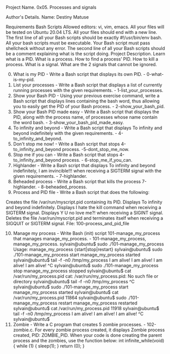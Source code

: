 Project Name.
0x05. Processes and signals

Author's Details.
Name: Destiny Matuse

Requirements
Bash Scripts
Allowed editors: vi, vim, emacs.
All your files will be tested on Ubuntu 20.04 LTS.
All your files should end with a new line.
The first line of all your Bash scripts should be exactly #!/usr/bin/env bash.
All your bash scripts must be executable.
Your Bash script must pass shellcheck without any error.
The second line of all your Bash scripts should be a comment explaining what is the script doing.
Project Description.
Learn what is a PID. What is a process. How to find a process’ PID. How to kill a process. What is a signal. What are the 2 signals that cannot be ignored.

0. What is my PID - Write a Bash script that displays its own PID. - 0-what-is-my-pid.
1. List your processes - Write a Bash script that displays a list of currently running processes with the given requirements. - 1-list_your_processes.
2. Show your Bash PID - Using your previous exercise command, write a Bash script that displays lines containing the bash word, thus allowing you to easily get the PID of your Bash process. - 2-show_your_bash_pid.
3. Show your Bash PID made easy - Write a Bash script that displays the PID, along with the process name, of processes whose name contain the word bash. - 3-show_your_bash_pid_made_easy.
4. To infinity and beyond - Write a Bash script that displays To infinity and beyond indefinitely with the given requirements. - 4-to_infinity_and_beyond.
5. Don't stop me now! - Write a Bash script that stops 4-to_infinity_and_beyond process. -5-dont_stop_me_now.
6. Stop me if you can - Write a Bash script that stops 4-to_infinity_and_beyond process. - 6-stop_me_if_you_can.
7. Highlander - Write a Bash script that displays To infinity and beyond indefinitely, I am invincible!!! when receiving a SIGTERM signal with the given requirements. - 7-highlander.
8. Beheaded process - Write a Bash script that kills the process 7-highlander. - 8-beheaded_process.
9. Process and PID file - Write a Bash script that does the following:

Creates the file /var/run/myscript.pid containing its PID.
Displays To infinity and beyond indefinitely.
Displays I hate the kill command when receiving a SIGTERM signal.
Displays Y U no love me?! when receiving a SIGINT signal.
Deletes the file /var/run/myscript.pid and terminates itself when receiving a SIGQUIT or SIGTERM signal.
File: 100-process_and_pid_file

10. Manage my process - Write Bash (init) script 101-manage_my_process that manages manage_my_process. - 101-manage_my_process, manage_my_process.
sylvain@ubuntu$ sudo ./101-manage_my_process
Usage: manage_my_process {start|stop|restart}
sylvain@ubuntu$ sudo ./101-manage_my_process start
manage_my_process started
sylvain@ubuntu$ tail -f -n0 /tmp/my_process 
I am alive!
I am alive!
I am alive!
I am alive!
^C
sylvain@ubuntu$ sudo ./101-manage_my_process stop
manage_my_process stopped
sylvain@ubuntu$ cat /var/run/my_process.pid 
cat: /var/run/my_process.pid: No such file or directory
sylvain@ubuntu$ tail -f -n0 /tmp/my_process 
^C
sylvain@ubuntu$ sudo ./101-manage_my_process start
manage_my_process started
sylvain@ubuntu$ cat /var/run/my_process.pid 
11864
sylvain@ubuntu$ sudo ./101-manage_my_process restart
manage_my_process restarted
sylvain@ubuntu$ cat /var/run/my_process.pid 
11918
sylvain@ubuntu$ tail -f -n0 /tmp/my_process 
I am alive!
I am alive!
I am alive!
^C
sylvain@ubuntu$
11. Zombie - Write a C program that creates 5 zombie processes. - 102-zombie.c.
For every zombie process created, it displays Zombie process created, PID: ZOMBIE_PID.
When your code is done creating the parent process and the zombies, use the function below:
int infinite_while(void)
{
    while (1)
    {
        sleep(1);
    }
    return (0);
}
